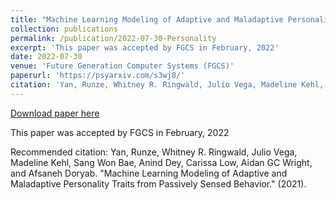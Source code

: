 ```yaml
---
title: "Machine Learning Modeling of Adaptive and Maladaptive Personality Traits from Passively Sensed Behavior"
collection: publications
permalink: /publication/2022-07-30-Personality
excerpt: 'This paper was accepted by FGCS in February, 2022'
date: 2022-07-30
venue: 'Future Generation Computer Systems (FGCS)'
paperurl: 'https://psyarxiv.com/s3wj8/'
citation: 'Yan, Runze, Whitney R. Ringwald, Julio Vega, Madeline Kehl, Sang Won Bae, Anind Dey, Carissa Low, Aidan GC Wright, and Afsaneh Doryab. &quot;Machine Learning Modeling of Adaptive and Maladaptive Personality Traits from Passively Sensed Behavior.&quot; (2021).'
---
```


<a href='https://psyarxiv.com/s3wj8/'>Download paper here</a>

This paper was accepted by FGCS in February, 2022

Recommended citation: Yan, Runze, Whitney R. Ringwald, Julio Vega, Madeline Kehl, Sang Won Bae, Anind Dey, Carissa Low, Aidan GC Wright, and Afsaneh Doryab. "Machine Learning Modeling of Adaptive and Maladaptive Personality Traits from Passively Sensed Behavior." (2021).